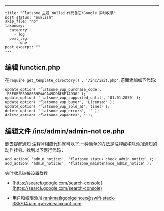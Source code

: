 ---
    title: "Flatsome 主题 nulled 代码备忘/Google 实时收录"
    post_status: "publish"
    skip_file: "no"
    taxonomy:
      category:
        - log
      post_tag:
        - none
    post_excerpt: ""
    ---
## 编辑 function.php

在`require get_template_directory() . '/inc/init.php';`前面添加如下代码:

```plain text
update_option( 'flatsome_wup_purchase_code', 'B5E0B5F8DD8689E6ACA49DD6E6E1A930' );
update_option( 'flatsome_wup_supported_until', '01.01.2050' );
update_option( 'flatsome_wup_buyer', 'Licensed' );
update_option( 'flatsome_wup_sold_at', time() );
delete_option( 'flatsome_wup_errors', '' );
delete_option( 'flatsome_wupdates', '');
```

## 编辑文件 /inc/admin/admin-notice.php

删去提醒通知 注释掉相应代码就可以了.一种简单的方法是注释或移除添加通知的动作挂钩。找到以下两行代码：

```plain text
add_action( 'admin_notices', 'flatsome_status_check_admin_notice' );
add_action( 'admin_notices', 'flatsome_maintenance_admin_notice' );
```

[实时收录链接设置教程](https://rankmath.com/blog/google-indexing-api/#:~:text=4.3-,Delegate%20Service%20Account%20ID%20as%20Owner,-A%20popup%20will)

* [https://search.google.com/search-console](https://search.google.com/search-console)

* 用户和权限添加 rankmathgoolgeindex@swift-stack-385704.iam.gserviceaccount.com